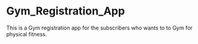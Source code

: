 # Gym_Registration_App
This is a Gym registration app for the subscribers who wants to to Gym for physical fitness.
